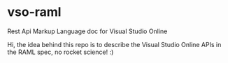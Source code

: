 # vso-raml
Rest Api Markup Language doc for Visual Studio Online

Hi, the idea behind this repo is to describe the Visual Studio Online APIs in the RAML spec, no rocket science! :)
